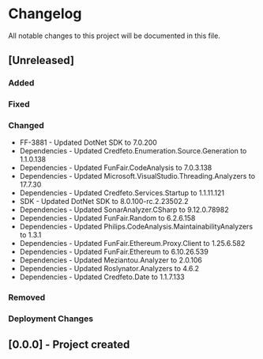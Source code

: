 ﻿# Changelog
All notable changes to this project will be documented in this file.

<!--
Please ADD ALL Changes to the UNRELEASED SECTION and not a specific release
-->

## [Unreleased]
### Added
### Fixed
### Changed
- FF-3881 - Updated DotNet SDK to 7.0.200
- Dependencies - Updated Credfeto.Enumeration.Source.Generation to 1.1.0.138
- Dependencies - Updated FunFair.CodeAnalysis to 7.0.3.138
- Dependencies - Updated Microsoft.VisualStudio.Threading.Analyzers to 17.7.30
- Dependencies - Updated Credfeto.Services.Startup to 1.1.11.121
- SDK - Updated DotNet SDK to 8.0.100-rc.2.23502.2
- Dependencies - Updated SonarAnalyzer.CSharp to 9.12.0.78982
- Dependencies - Updated FunFair.Random to 6.2.6.158
- Dependencies - Updated Philips.CodeAnalysis.MaintainabilityAnalyzers to 1.3.1
- Dependencies - Updated FunFair.Ethereum.Proxy.Client to 1.25.6.582
- Dependencies - Updated FunFair.Ethereum to 6.10.26.539
- Dependencies - Updated Meziantou.Analyzer to 2.0.106
- Dependencies - Updated Roslynator.Analyzers to 4.6.2
- Dependencies - Updated Credfeto.Date to 1.1.7.133
### Removed
### Deployment Changes

<!--
Releases that have at least been deployed to staging, BUT NOT necessarily released to live.  Changes should be moved from [Unreleased] into here as they are merged into the appropriate release branch
-->
## [0.0.0] - Project created